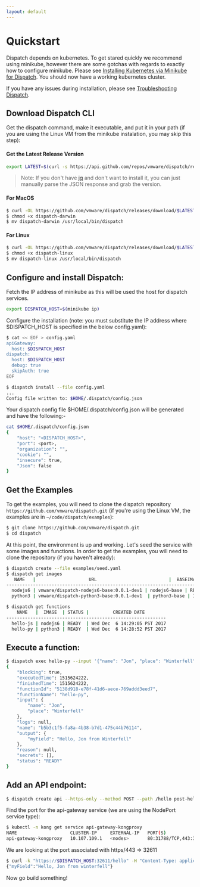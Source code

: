 ```yaml
---
layout: default
---
```

# Quickstart

Dispatch depends on kubernetes.  To get stared quickly we recommend using minikube, however there are some gotchas
with regards to exactly how to configure minikube.  Please see [Installing Kubernetes via Minikube for Dispatch](minikube.html).  You should now have a working kubernetes cluster.

If you have any issues during installation, please see [Troubleshooting Dispatch](troubleshooting.html).

## Download Dispatch CLI
Get the dispatch command, make it executable, and put it in your path (if you are using the Linux VM from the minikube
instalation, you may skip this step):

#### Get the Latest Release Version
```bash
export LATEST=$(curl -s https://api.github.com/repos/vmware/dispatch/releases/latest | jq -r .name)
```

>Note: If you don't have [jq](https://stedolan.github.io/jq/) and don't want to install it, you can just manually parse
>the JSON response and grab the version.

#### For MacOS
```bash
$ curl -OL https://github.com/vmware/dispatch/releases/download/$LATEST/dispatch-darwin
$ chmod +x dispatch-darwin
$ mv dispatch-darwin /usr/local/bin/dispatch
```

#### For Linux
```bash
$ curl -OL https://github.com/vmware/dispatch/releases/download/$LATEST/dispatch-linux
$ chmod +x dispatch-linux
$ mv dispatch-linux /usr/local/bin/dispatch
```

## Configure and install Dispatch:

Fetch the IP address of minikube as this will be used the host for dispatch services.
```bash
export DISPATCH_HOST=$(minikube ip)
```

Configure the installation (note: you must substitute the IP address where $DISPATCH_HOST is specified in the below config.yaml):
```bash
$ cat << EOF > config.yaml
apiGateway:
  host: $DISPATCH_HOST
dispatch:
  host: $DISPATCH_HOST
  debug: true
  skipAuth: true
EOF
```

```bash
$ dispatch install --file config.yaml
...
Config file written to: $HOME/.dispatch/config.json
```
Your dispatch config file $HOME/.dispatch/config.json will be generated
and have the following:-
```bash
cat $HOME/.dispatch/config.json
{
    "host": "<DISPATCH_HOST>",
    "port": <port>,
    "organization": "",
    "cookie": "",
    "insecure": true,
    "Json": false
}
```

## Get the Examples

To get the examples, you will need to clone the dispatch repository `https://github.com/vmware/dispatch.git` (if you're
using the Linux VM, the examples are in `~/code/dispatch/examples`):

```bash
$ git clone https://github.com/vmware/dispatch.git
$ cd dispatch
```

At this point, the environment is up and working.  Let's seed the service
with some images and functions.  In order to get the examples, you will need
to clone the repository (if you haven't already):
```bash
$ dispatch create --file examples/seed.yaml
$ dispatch get images
   NAME   |                    URL                           |  BASEIMAGE   |   STATUS    |         CREATED DATE
------------------------------------------------------------------------------------------------------------------------
  nodejs6 | vmware/dispatch-nodejs6-base:0.0.1-dev1 | nodejs6-base | READY       | Wed Dec  6 14:28:30 PST 2017
  python3 | vmware/dispatch-python3-base:0.0.1-dev1  | python3-base | INITIALIZED | Wed Dec  6 14:28:30 PST 2017

$ dispatch get functions
    NAME   |  IMAGE  | STATUS |         CREATED DATE
------------------------------------------------------------
  hello-js | nodejs6 | READY  | Wed Dec  6 14:29:05 PST 2017
  hello-py | python3 | READY  | Wed Dec  6 14:28:52 PST 2017
```

## Execute a function:
```bash
$ dispatch exec hello-py --input '{"name": "Jon", "place": "Winterfell"}' --wait
{
    "blocking": true,
    "executedTime": 1515624222,
    "finishedTime": 1515624222,
    "functionId": "5138d918-e78f-41d6-aece-769addd3eed7",
    "functionName": "hello-py",
    "input": {
        "name": "Jon",
        "place": "Winterfell"
    },
    "logs": null,
    "name": "b5b3c1f5-fa8a-4b38-b7d1-475c44b76114",
    "output": {
        "myField": "Hello, Jon from Winterfell"
    },
    "reason": null,
    "secrets": [],
    "status": "READY"
}
```

## Add an API endpoint:
```bash
$ dispatch create api --https-only --method POST --path /hello post-hello hello-py
```

Find the port for the api-gateway service (we are using the NodePort service
type):

```bash
$ kubectl -n kong get service api-gateway-kongproxy
NAME                    CLUSTER-IP     EXTERNAL-IP   PORT(S)                      AGE
api-gateway-kongproxy   10.107.109.1   <nodes>       80:31788/TCP,443:32611/TCP   19m
```

We are looking at the port associated with https/443 => 32611

```bash
$ curl -k "https://$DISPATCH_HOST:32611/hello" -H "Content-Type: application/json" -d '{"name": "Jon", "place": "winterfell"}'
{"myField":"Hello, Jon from winterfell"}
```

Now go build something!